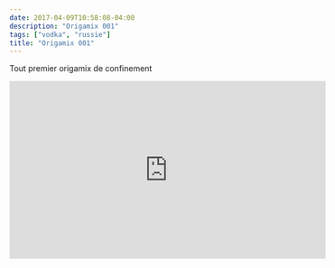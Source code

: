 ```yaml
---
date: 2017-04-09T10:58:08-04:00
description: "Origamix 001"
tags: ["vodka", "russie"]
title: "Origamix 001"
---
```


Tout premier origamix de confinement

<iframe width="560" height="315" src="https://www.youtube.com/embed/videoseries?list=PL793CMxhMwtEkvxvvNLtuI-sIvnrX-KaT" frameborder="0" allow="autoplay; encrypted-media" allowfullscreen></iframe>